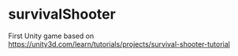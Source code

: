 # survivalShooter

First Unity game based on https://unity3d.com/learn/tutorials/projects/survival-shooter-tutorial
